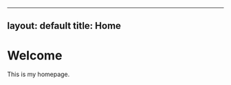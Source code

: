 <!--<p>hello world</p>
<meta http-equiv="refresh" content="0;url=https://idaneinhardt.github.io/pages/home.html">-->

<!-- index.md -->
---
layout: default
title: Home
---
<h1>Welcome</h1>
<p>This is my homepage.</p>
